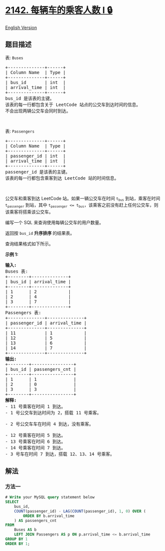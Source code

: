 # [2142. 每辆车的乘客人数 I 🔒](https://leetcode.cn/problems/the-number-of-passengers-in-each-bus-i)

[English Version](/solution/2100-2199/2142.The%20Number%20of%20Passengers%20in%20Each%20Bus%20I/README_EN.md)

<!-- tags:数据库 -->

<!-- difficulty:中等 -->

## 题目描述

<!-- 这里写题目描述 -->

<p>表: <code>Buses</code></p>

<pre>
+--------------+------+
| Column Name  | Type |
+--------------+------+
| bus_id       | int  |
| arrival_time | int  |
+--------------+------+
bus_id 是该表的主键。
该表的每一行都包含关于 LeetCode 站点的公交车到达时间的信息。
不会出现两辆公交车会同时到达。</pre>

<p>&nbsp;</p>

<p>表: <code>Passengers</code></p>

<pre>
+--------------+------+
| Column Name  | Type |
+--------------+------+
| passenger_id | int  |
| arrival_time | int  |
+--------------+------+
passenger_id 是该表的主键。
该表的每一行都包含乘客到达 LeetCode 站的时间信息。
</pre>

<p>&nbsp;</p>

<p>公交车和乘客到达 LeetCode 站。如果一辆公交车在时间 <code>t<sub>bus</sub></code> 到站，乘客在时间 <code>t<sub>passenger</sub></code> 到站，其中 <code>t<sub>passenger</sub> &lt;= t<sub>bus</sub></code>，该乘客之前没有赶上任何公交车，则该乘客将搭乘该公交车。</p>

<p>编写一个 SQL 来查询使用每辆公交车的用户数量。</p>

<p>返回按 <code>bus_id</code> <strong>升序排序&nbsp;</strong>的结果表。</p>

<p>查询结果格式如下所示。</p>

<p><strong>示例 1:</strong></p>

<pre>
<strong>输入:</strong> 
Buses 表:
+--------+--------------+
| bus_id | arrival_time |
+--------+--------------+
| 1      | 2            |
| 2      | 4            |
| 3      | 7            |
+--------+--------------+
Passengers 表:
+--------------+--------------+
| passenger_id | arrival_time |
+--------------+--------------+
| 11           | 1            |
| 12           | 5            |
| 13           | 6            |
| 14           | 7            |
+--------------+--------------+
<strong>输出:</strong> 
+--------+----------------+
| bus_id | passengers_cnt |
+--------+----------------+
| 1      | 1              |
| 2      | 0              |
| 3      | 3              |
+--------+----------------+
<strong>解释:</strong> 
- 11 号乘客在时间 1 到达。
- 1 号公交车到达时间为 2，搭载 11 号乘客。

- 2 号公交车车在时间 4 到达，没有乘客。

- 12 号乘客在时间 5 到达。
- 13 号乘客在时间 6 到达。
- 14 号乘客在时间 7 到达。
- 3 号车在时间 7 到达，搭载 12、13、14 号乘客。</pre>

## 解法

### 方法一

<!-- tabs:start -->

```sql
# Write your MySQL query statement below
SELECT
    bus_id,
    COUNT(passenger_id) - LAG(COUNT(passenger_id), 1, 0) OVER (
        ORDER BY b.arrival_time
    ) AS passengers_cnt
FROM
    Buses AS b
    LEFT JOIN Passengers AS p ON p.arrival_time <= b.arrival_time
GROUP BY 1
ORDER BY 1;
```

<!-- tabs:end -->

<!-- end -->
